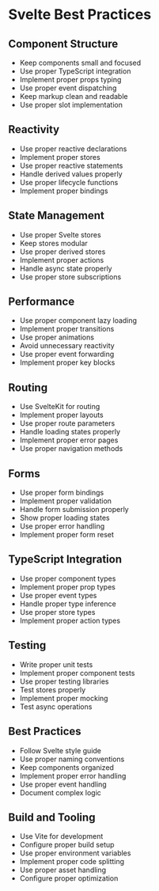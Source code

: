 
# Svelte Best Practices

## Component Structure
- Keep components small and focused
- Use proper TypeScript integration
- Implement proper props typing
- Use proper event dispatching
- Keep markup clean and readable
- Use proper slot implementation

## Reactivity
- Use proper reactive declarations
- Implement proper stores
- Use proper reactive statements
- Handle derived values properly
- Use proper lifecycle functions
- Implement proper bindings

## State Management
- Use proper Svelte stores
- Keep stores modular
- Use proper derived stores
- Implement proper actions
- Handle async state properly
- Use proper store subscriptions

## Performance
- Use proper component lazy loading
- Implement proper transitions
- Use proper animations
- Avoid unnecessary reactivity
- Use proper event forwarding
- Implement proper key blocks

## Routing
- Use SvelteKit for routing
- Implement proper layouts
- Use proper route parameters
- Handle loading states properly
- Implement proper error pages
- Use proper navigation methods

## Forms
- Use proper form bindings
- Implement proper validation
- Handle form submission properly
- Show proper loading states
- Use proper error handling
- Implement proper form reset

## TypeScript Integration
- Use proper component types
- Implement proper prop types
- Use proper event types
- Handle proper type inference
- Use proper store types
- Implement proper action types

## Testing
- Write proper unit tests
- Implement proper component tests
- Use proper testing libraries
- Test stores properly
- Implement proper mocking
- Test async operations

## Best Practices
- Follow Svelte style guide
- Use proper naming conventions
- Keep components organized
- Implement proper error handling
- Use proper event handling
- Document complex logic

## Build and Tooling
- Use Vite for development
- Configure proper build setup
- Use proper environment variables
- Implement proper code splitting
- Use proper asset handling
- Configure proper optimization 
